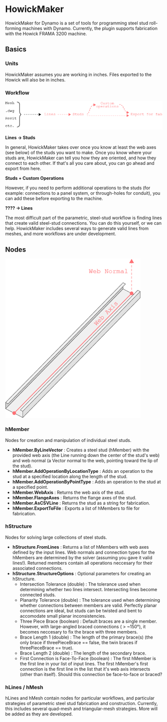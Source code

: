 # HowickMaker

HowickMaker for Dynamo is a set of tools for programming steel stud roll-forming machines with Dynamo. Currently, the plugin supports fabrication with the Howick FRAMA 3200 machine.

## Basics

### Units

HowickMaker assumes you are working in inches. Files exported to the Howick will also be in inches.

### Workflow

![picture alt](images/workflow.png?raw=true "Workflow")

**Lines -> Studs**

In general, HowickMaker takes over once you know at least the web axes (see below) of the studs you want to make. Once you know where your studs are, HowickMaker can tell you how they are oriented, and how they connect to each other. If that's all you care about, you can go ahead and export from here.

**Studs + Custom Operations**

However, if you need to perform additional operations to the studs (for example: connections to a panel system, or through-holes for conduit), you can add these before exporting to the machine.

**???? -> Lines**

The most difficult part of the parametric, steel-stud workflow is finding lines that create valid steel-stud connections. You can do this yourself, or we can help. HowickMaker includes several ways to generate valid lines from meshes, and more workflows are under development.

## Nodes
![picture alt](images/hMember.png?raw=true "hMember")
### hMember

Nodes for creation and manipulation of individual steel studs.

- **hMember.ByLineVector** : Creates a steel stud (hMember) with the provided web axis (the Line running down the center of the stud's web) and web normal (a Vector normal to the web, pointing toward the lip of the stud).
- **hMember.AddOperationByLocationType** : Adds an operation to the stud at a specified location along the length of the stud.
- **hMember.AddOperationByPointType** : Adds an operation to the stud at a specified point. 
- **hMember.WebAxis** : Returns the web axis of the stud.
- **hMember.FlangeAxes** : Returns the flange axes of the stud.
- **hMember.AsCSVLine** : Returns the stud as a string for fabrication.
- **hMember.ExportToFile** : Exports a list of hMembers to file for fabrication.

### hStructure

Nodes for solving large collections of steel studs. 

- **hStructure.FromLines** : Returns a list of hMembers with web axes defined by the input lines. Web normals and connection types for the hMembers are determined by the solver (assuming you gave it valid lines!). Returned members contain all operations neccesary for their associated connections.
- **hStructure.StructureOptions** : Optional parameters for creating an hStructure.
    - Intersection Tolerance (double) : The tolerance used when determining whether two lines intersect. Intersecting lines become connected studs. 
    - Planarity Tolerance (double) : The tolerance used when determining whether connections between members are valid. Perfectly planar connections are ideal, but studs can be twisted and bent to accomodate small planar inconsistencies.
    - Three Piece Brace (boolean) : Default braces are a single member. However, with large-angled braced connections ( > ~150°), it becomes neccesary to fix the brace with three members.
    - Brace Length 1 (double) : The length of the primary brace(s) (the only brace if threePieceBrace == false, the twin braces if threePieceBrace == true).
    - Brace Length 2 (double) : The length of the secondary brace.
    - First Connection is Face-To-Face (boolean) : The first hMember is the first line in your list of input lines. The first hMember's first connection is the first line in the list that it's web axis intersects (other than itself). Should this connection be face-to-face or braced? 

### hLines / hMesh

hLines and hMesh contain nodes for particular workflows, and particular strategies of parametric steel stud fabrication and construction. Currently, this includes several quad-mesh and triangular-mesh strategies. More will be added as they are developed.